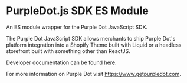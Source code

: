 # PurpleDot.js SDK ES Module

An ES module wrapper for the Purple Dot JavaScript SDK.

The Purple Dot JavaScript SDK allows merchants to ship Purple Dot's platform integration into a Shopify Theme built with Liquid or a headless storefront built with something other than ReactJS.

Developer documentation can be found [here](https://docs.getpurpledot.com/docs/platform-integration-references/javascript-sdk).

For more information on Purple Dot visit <https://www.getpurpledot.com>.
